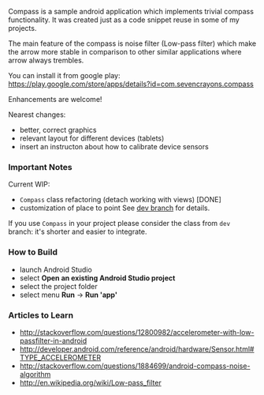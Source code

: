Compass is a sample android application which implements trivial compass functionality.
It was created just as a code snippet reuse in some of my projects.

The main feature of the compass is noise filter (Low-pass filter) which make the arrow
more stable in comparison to other similar applications where arrow always trembles.

You can install it from google play: https://play.google.com/store/apps/details?id=com.sevencrayons.compass

Enhancements are welcome!

Nearest changes:

* better, correct graphics
* relevant layout for different devices (tablets)
* insert an instructon about how to calibrate device sensors

### Important Notes
Current WIP:
* `Compass` class refactoring (detach working with views) [DONE]
* customization of place to point
See [dev branch](https://github.com/iutinvg/compass/tree/dev) for details.

If you use `Compass` in your project please consider the class from `dev` branch:
it's shorter and easier to integrate.

### How to Build
* launch Android Studio
* select **Open an existing Android Studio project**
* select the project folder
* select menu **Run** -> **Run 'app'**

### Articles to Learn
* http://stackoverflow.com/questions/12800982/accelerometer-with-low-passfilter-in-android
* http://developer.android.com/reference/android/hardware/Sensor.html#TYPE_ACCELEROMETER
* http://stackoverflow.com/questions/1884699/android-compass-noise-algorithm
* http://en.wikipedia.org/wiki/Low-pass_filter
